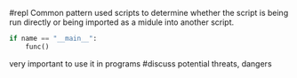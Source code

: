 #repl Common pattern used scripts to determine whether the script is being run directly or being imported as a midule
into another script.

```python
if name == "__main__":
	func()
```

very important to use it in programs #discuss potential threats, dangers